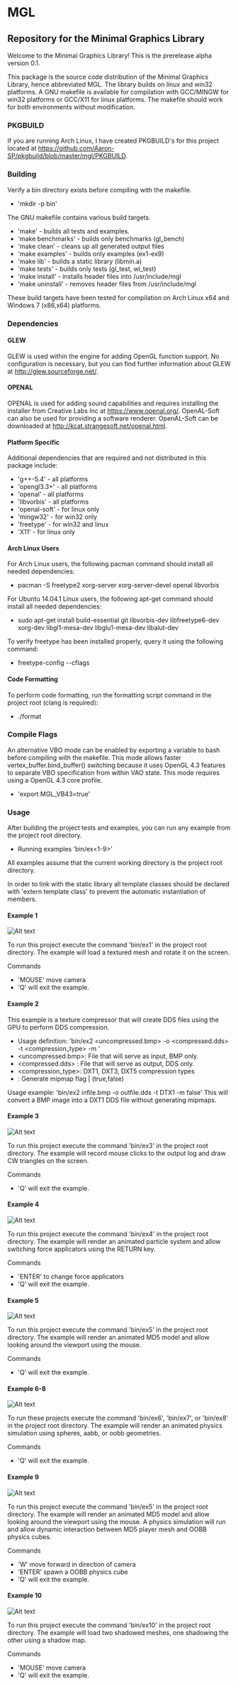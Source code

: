 # MGL
## Repository for the Minimal Graphics Library

Welcome to the Minimal Graphics Library! This is the prerelease alpha version 0.1.

This package is the source code distribution of the Minimal Graphics Library, hence abbreviated MGL. The library builds on linux and win32 platforms. 
A GNU makefile is available for compilation with GCC/MINGW for win32 platforms or GCC/X11 for linux platforms. 
The makefile should work for both environments without modification.

### PKGBUILD

If you are running Arch Linux, I have created PKGBUILD's for this project located at https://github.com/Aaron-SP/pkgbuild/blob/master/mgl/PKGBUILD.

### Building

Verify a bin directory exists before compiling with the makefile. 
- 'mkdir -p bin'

The GNU makefile contains various build targets.
- 'make' - builds all tests and examples.
- 'make benchmarks' - builds only benchmarks (gl_bench)
- 'make clean' - cleans up all generated output files
- 'make examples' - builds only examples (ex1-ex9)
- 'make lib' - builds a static library (libmin.a)
- 'make tests' - builds only tests (gl_test, wl_test)
- 'make install' - installs header files into /usr/include/mgl
- 'make uninstall' - removes header files from /usr/include/mgl


These build targets have been tested for compilation on Arch Linux x64 and Windows 7 (x86,x64) platforms.

### Dependencies

#### GLEW

GLEW is used within the engine for adding OpenGL function support.
No configuration is necessary, but you can find further information about GLEW at http://glew.sourceforge.net/.

#### OPENAL

OPENAL is used for adding sound capabilities and requires installing the installer from Creative Labs Inc at https://www.openal.org/.
OpenAL-Soft can also be used for providing a software renderer. OpenAL-Soft can be downloaded at http://kcat.strangesoft.net/openal.html.

#### Platform Specific

Additional dependencies that are required and not distributed in this package include:
- 'g++-5.4' - all platforms
- 'opengl3.3+' - all platforms
- 'openal' - all platforms
- 'libvorbis' - all platforms
- 'openal-soft' - for linux only
- 'mingw32' - for win32 only
- 'freetype' - for win32 and linux
- 'X11' - for linux only

#### Arch Linux Users

For Arch Linux users, the following pacman command should install all needed dependencies:
- pacman -S freetype2 xorg-server xorg-server-devel openal libvorbis

For Ubuntu 14.04.1 Linux users, the following apt-get command should install all needed dependencies:
- sudo apt-get install build-essential git libvorbis-dev libfreetype6-dev xorg-dev libgl1-mesa-dev libglu1-mesa-dev libalut-dev

To verify freetype has been installed properly, query it using the following command:
- freetype-config --cflags

#### Code Formatting

To perform code formatting, run the formatting script command in the project root (clang is required):
- ./format

### Compile Flags

An alternative VBO mode can be enabled by exporting a variable to bash before compiling with the makefile. 
This mode allows faster vertex_buffer.bind_buffer() switching because it uses OpenGL 4.3 features to separate VBO specification from within VAO state.
This mode requires using a OpenGL 4.3 core profile.
- 'export MGL_VB43=true'

### Usage

After building the project tests and examples, you can run any example from the project root directory.
- Running examples 'bin/ex<1-9>'

All examples assume that the current working directory is the project root directory.

In order to link with the static library all template classes should be declared with 'extern template class' to prevent the automatic instantiation of members.

#### Example 1
![Alt text](pictures/ex1.png)

To run this project execute the command 'bin/ex1' in the project root directory. 
The example will load a textured mesh and rotate it on the screen.

Commands
- 'MOUSE' move camera
- 'Q' will exit the example.

#### Example 2
This example is a texture compressor that will create DDS files using the GPU to perform DDS compression. 
- Usage definition: 'bin/ex2 <uncompressed.bmp> -o <compressed.dds> -t <compression_type> -m <bool>'
- <uncompressed.bmp>: File that will serve as input, BMP only.
- <compressed.dds>  : File that will serve as output, DDS only.
- <compression_type>: DXT1, DXT3, DXT5 compression types
- <bool>            : Generate mipmap flag | (true,false)

Usage example:   'bin/ex2 infile.bmp -o outfile.dds -t DTX1 -m false'
This will convert a BMP image into a DXT1 DDS file without generating mipmaps.

#### Example 3
![Alt text](pictures/ex3.png)

To run this project execute the command 'bin/ex3' in the project root directory. 
The example will record mouse clicks to the output log and draw CW triangles on the screen.

Commands
- 'Q' will exit the example.

#### Example 4
![Alt text](pictures/ex4.png)

To run this project execute the command 'bin/ex4' in the project root directory. 
The example will render an animated particle system and allow switching force applicators using the RETURN key.

Commands
- 'ENTER' to change force applicators
- 'Q' will exit the example.

#### Example 5
![Alt text](pictures/ex5.png)

To run this project execute the command 'bin/ex5' in the project root directory. 
The example will render an animated MD5 model and allow looking around the viewport using the mouse.

Commands
- 'Q' will exit the example.

#### Example 6-8
![Alt text](pictures/ex6.png)

To run these projects execute the command 'bin/ex6', 'bin/ex7', or 'bin/ex8' in the project root directory. 
The example will render an animated physics simulation using spheres, aabb, or oobb geometries.

Commands
- 'Q' will exit the example.

#### Example 9
![Alt text](pictures/ex9.png)

To run this project execute the command 'bin/ex5' in the project root directory. 
The example will render an animated MD5 model and allow looking around the viewport using the mouse. 
A physics simulation will run and allow dynamic interaction between MD5 player mesh and OOBB physics cubes.

Commands
- 'W' move forward in direction of camera
- 'ENTER' spawn a OOBB physics cube
- 'Q' will exit the example.

#### Example 10
![Alt text](pictures/ex10.png)

To run this project execute the command 'bin/ex10' in the project root directory. 
The example will load two shadowed meshes, one shadowing the other using a shadow map.

Commands
- 'MOUSE' move camera
- 'Q' will exit the example.

